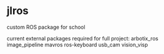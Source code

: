 # jlros
custom ROS package for school

current external packages required for full project:
arbotix_ros
image_pipeline
mavros
ros-keyboard
usb_cam
vision_visp
